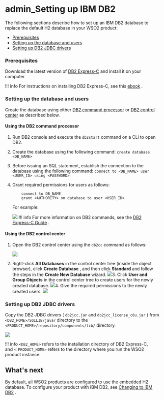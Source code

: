 # admin\_Setting up IBM DB2

The following sections describe how to set up an IBM DB2 database to replace the default H2 database in your WSO2 product:

-   [Prerequisites](#admin_SettingupIBMDB2-Prerequisites)
-   [Setting up the database and users](#admin_SettingupIBMDB2-Settingupthedatabaseandusers)
-   [Setting up DB2 JDBC drivers](#admin_SettingupIBMDB2-SettingupDB2JDBCdrivers)

### Prerequisites

Download the latest version of [DB2 Express-C](http://www-01.ibm.com/software/data/db2/express/download.html) and install it on your computer.

!!! info
For instructions on installing DB2 Express-C, see this [ebook](https://www.ibm.com/developerworks/community/wikis/home?lang=en#!/wiki/Big%20Data%20University/page/FREE%20eBook%20-%20Getting%20Started%20with%20DB2%20Express-C) .


### Setting up the database and users

Create the database using either [DB2 command processor](#admin_SettingupIBMDB2-UsingtheDB2commandprocessor) or [DB2 control center](#admin_SettingupIBMDB2-UsingtheDB2controlcenter) as described below.

#### Using the DB2 command processor

1.  Run DB2 console and execute the `db2start` command on a CLI to open DB2.
2.  Create the database using the following command:
`create database <DB_NAME>         `
3.  Before issuing an SQL statement, establish the connection to the database using the following command:
`connect to <DB_NAME> user <USER_ID> using <PASSWORD>         `
4.  Grant required permissions for users as follows:

    ``` actionscript3
        connect to DB_NAME
        grant <AUTHORITY> on database to user <USER_ID>
    ```

    For example:

    ![]({{base_path}}/assets/attachments/126562333/126562335.png)
        !!! info
    For more information on DB2 commands, see the [DB2 Express-C Guide](https://www.ibm.com/developerworks/community/wikis/home?lang=en#!/wiki/Big%20Data%20University/page/FREE%20eBook%20-%20Getting%20Started%20with%20DB2%20Express-C) .


#### Using the DB2 control center

1.  Open the DB2 control center using the `db2cc` command as follows:

    ![]({{base_path}}/assets/attachments/126562333/126562338.png)

2.  Right-click **All Databases** in the control center tree (inside the object browser), click **Create Database** , and then click **Standard** and follow the steps in the **Create New Database** wizard.
    ![]({{base_path}}/assets/attachments/126562333/126562353.png)3.  Click **User and Group Objects** in the control center tree to create users for the newly created database.
    ![]({{base_path}}/assets/attachments/126562333/126562336.png)4.  Give the required permissions to the newly created users.
    ![]({{base_path}}/assets/attachments/126562333/126562337.png)
### Setting up DB2 JDBC drivers

Copy the DB2 JDBC drivers ( `db2jcc.jar` and `db2jcc_license_c0u.jar` ) from `<DB2_HOME>/SQLLIB/java/` directory to the `<PRODUCT_HOME>/repository/components/lib/` directory.

![]({{base_path}}/assets/attachments/126562333/126562348.png)

!!! info
`<DB2_HOME>` refers to the installation directory of DB2 Express-C, and &lt; `PRODUCT_HOME>` refers to the directory where you run the WSO2 product instance.


## What's next

By default, all WSO2 products are configured to use the embedded H2 database. To configure your product with IBM DB2, see [Changing to IBM DB2](https://docs.wso2.com/display/ADMIN44x/Changing+to+IBM+DB2) .
